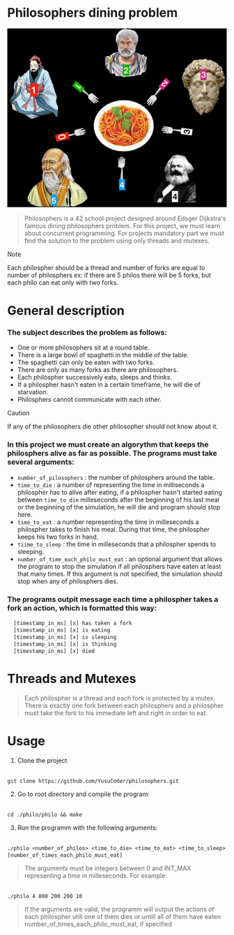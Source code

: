 # Philosophers dining problem
![Philosophers](https://github.com/YusuCoder/philosophers/blob/master/test_pics/philo.png)

> Philosophers is a 42 school project designed around Edsger Dijkstra's famous dining philosophers problem. For this project, we must learn about concurrent programming. For projects mandatory part we must find the solution to the problem using only threads and mutexes.

> [!NOTE]
> Each philospher should be a thread and number of forks are equal to number of philosphers ex: if there are 5 philos there will be 5 forks, but each philo can eat only with two forks.

# General description
### The subject describes the problem as follows:
- One or more philosophers sit at a round table.
- There is a large bowl of spaghetti in the middle of the table.
- The spaghetti can only be eaten with two forks.
- There are only as many forks as there are philosophers.
- Each philospher successively eats, sleeps and thinks.
- If a philospher hasn't eaten in a certain timeframe, he will die of starvation.
- Philosphers cannot communicate with each other.
>[!CAUTION]
>If any of the philosophers die other philosopher should not know about it.

### In this project we must create an algorythm that keeps the philosphers alive as far as possible. The programs must take several arguments:
- `number_of_pilosophers` : the number of philosphers around the table.
- `time_to_die` : a number of representing the time in milliseconds a philospher has to alive after eating, if a philospher hasn't started eating between `time_to_die` milleseconds after the beginning of his last meal or the beginning of the simulation, he will die and program should stop here.
- `time_to_eat` : a number representing the time in milleseconds a philospher takes to finish his meal. During that time, the philospher keeps his two forks in hand.
- `tiime_to_sleep` : the time in milleseconds that a philospher spends to sleeping.
- `number_of_time_each_philo_must_eat` : an optional argument that allows the program to stop the simulation if all philosphers have eaten at least that many times. If this argument is not specified, the simulation should stop when any of philosphers dies.

### The programs outpit message each time a philospher takes a fork an action, which is formatted this way:
```
  [timestamp_in_ms] [x] has taken a fork
  [timestamp_in_ms] [x] is eating
  [timestamp_in_ms] [x] is sleeping
  [timestamp_in_ms] [x] is thinking
  [timestamp_in_ms] [x] died
```

# Threads and Mutexes
> Each philospher is a thread and each fork is protected by a mutex. There is exactly one fork between each philosphers and a philospher must take the fork to his immediate left and right in order to eat.


# Usage

1. Clone the project
```

git clone https://github.com/YusuCoder/philosophers.git

```
2. Go to root directory and compile the program:
```

cd ./philo/philo && make

```
3. Run the programm with the following arguments:
```

./philo <number_of_philos> <time_to_die> <time_to_eat> <time_to_sleep> [number_of_times_each_philo_must_eat]

```
> The arguments must be integers between 0 and INT_MAX representing a time in milleseconds. For example:
```

./philo 4 800 200 200 10

```
> If the arguments are valid, the programm will output the actions of each philospher utill one of them dies or untill all of them have eaten number_of_times_each_philo_must_eat, if specified
